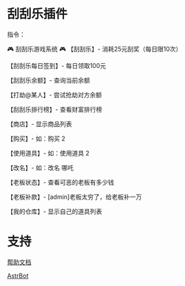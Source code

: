 
# 刮刮乐插件

指令：

🎮 刮刮乐游戏系统 🎮
【刮刮乐】- 消耗25元刮奖（每日限10次）

【刮刮乐每日签到】- 每日领取100元

【刮刮乐余额】- 查询当前余额

【打劫@某人】- 尝试抢劫对方余额

【刮刮乐排行榜】- 查看财富排行榜

【商店】- 显示商品列表

【购买】- 如：购买 2

【使用道具】- 如：使用道具 2

【改名】- 如：改名 哪吒

【老板状态】- 查看可恶的老板有多少钱

【老板补款】- [admin]老板太穷了，给老板补一万

【我的仓库】- 显示自己的道具列表


# 支持

[帮助文档](https://astrbot.soulter.top/dev/plugin.html)

[AstrBot](https://github.com/Soulter/AstrBot)

